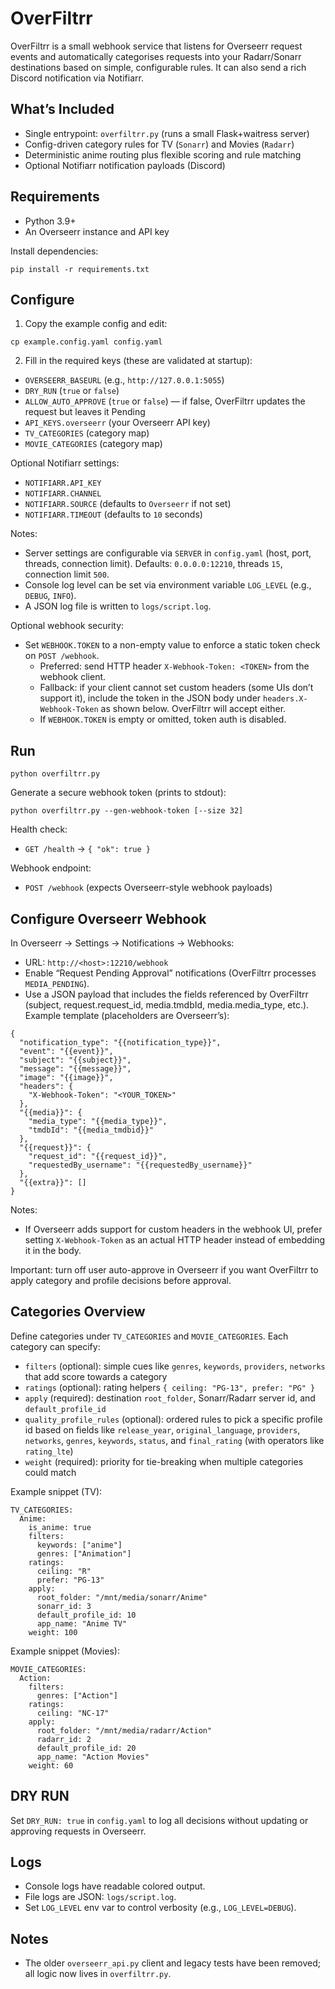# OverFiltrr

OverFiltrr is a small webhook service that listens for Overseerr request events and automatically categorises requests into your Radarr/Sonarr destinations based on simple, configurable rules. It can also send a rich Discord notification via Notifiarr.

## What’s Included

- Single entrypoint: `overfiltrr.py` (runs a small Flask+waitress server)
- Config-driven category rules for TV (`Sonarr`) and Movies (`Radarr`)
- Deterministic anime routing plus flexible scoring and rule matching
- Optional Notifiarr notification payloads (Discord)

## Requirements

- Python 3.9+
- An Overseerr instance and API key

Install dependencies:

```
pip install -r requirements.txt
```

## Configure

1) Copy the example config and edit:

```
cp example.config.yaml config.yaml
```

2) Fill in the required keys (these are validated at startup):

- `OVERSEERR_BASEURL` (e.g., `http://127.0.0.1:5055`)
- `DRY_RUN` (`true` or `false`)
- `ALLOW_AUTO_APPROVE` (`true` or `false`) — if false, OverFiltrr updates the request but leaves it Pending
- `API_KEYS.overseerr` (your Overseerr API key)
- `TV_CATEGORIES` (category map)
- `MOVIE_CATEGORIES` (category map)

Optional Notifiarr settings:

- `NOTIFIARR.API_KEY`
- `NOTIFIARR.CHANNEL`
- `NOTIFIARR.SOURCE` (defaults to `Overseerr` if not set)
- `NOTIFIARR.TIMEOUT` (defaults to `10` seconds)

Notes:

- Server settings are configurable via `SERVER` in `config.yaml` (host, port, threads, connection limit). Defaults: `0.0.0.0:12210`, threads `15`, connection limit `500`.
- Console log level can be set via environment variable `LOG_LEVEL` (e.g., `DEBUG`, `INFO`).
- A JSON log file is written to `logs/script.log`.

Optional webhook security:

- Set `WEBHOOK.TOKEN` to a non-empty value to enforce a static token check on `POST /webhook`.
  - Preferred: send HTTP header `X-Webhook-Token: <TOKEN>` from the webhook client.
  - Fallback: if your client cannot set custom headers (some UIs don’t support it), include the token in the JSON body under `headers.X-Webhook-Token` as shown below. OverFiltrr will accept either.
  - If `WEBHOOK.TOKEN` is empty or omitted, token auth is disabled.

## Run

```
python overfiltrr.py
```

Generate a secure webhook token (prints to stdout):

```
python overfiltrr.py --gen-webhook-token [--size 32]
```

Health check:

- `GET /health` → `{ "ok": true }`

Webhook endpoint:

- `POST /webhook` (expects Overseerr-style webhook payloads)

## Configure Overseerr Webhook

In Overseerr → Settings → Notifications → Webhooks:

- URL: `http://<host>:12210/webhook`
- Enable “Request Pending Approval” notifications (OverFiltrr processes `MEDIA_PENDING`).
- Use a JSON payload that includes the fields referenced by OverFiltrr (subject, request.request_id, media.tmdbId, media.media_type, etc.). Example template (placeholders are Overseerr’s):

```
{
  "notification_type": "{{notification_type}}",
  "event": "{{event}}",
  "subject": "{{subject}}",
  "message": "{{message}}",
  "image": "{{image}}",
  "headers": {
    "X-Webhook-Token": "<YOUR_TOKEN>"
  },
  "{{media}}": {
    "media_type": "{{media_type}}",
    "tmdbId": "{{media_tmdbid}}"
  },
  "{{request}}": {
    "request_id": "{{request_id}}",
    "requestedBy_username": "{{requestedBy_username}}"
  },
  "{{extra}}": []
}
```

Notes:
- If Overseerr adds support for custom headers in the webhook UI, prefer setting `X-Webhook-Token` as an actual HTTP header instead of embedding it in the body.

Important: turn off user auto-approve in Overseerr if you want OverFiltrr to apply category and profile decisions before approval.

## Categories Overview

Define categories under `TV_CATEGORIES` and `MOVIE_CATEGORIES`. Each category can specify:

- `filters` (optional): simple cues like `genres`, `keywords`, `providers`, `networks` that add score towards a category
- `ratings` (optional): rating helpers `{ ceiling: "PG-13", prefer: "PG" }`
- `apply` (required): destination `root_folder`, Sonarr/Radarr server id, and `default_profile_id`
- `quality_profile_rules` (optional): ordered rules to pick a specific profile id based on fields like `release_year`, `original_language`, `providers`, `networks`, `genres`, `keywords`, `status`, and `final_rating` (with operators like `rating_lte`)
- `weight` (required): priority for tie-breaking when multiple categories could match

Example snippet (TV):

```
TV_CATEGORIES:
  Anime:
    is_anime: true
    filters:
      keywords: ["anime"]
      genres: ["Animation"]
    ratings:
      ceiling: "R"
      prefer: "PG-13"
    apply:
      root_folder: "/mnt/media/sonarr/Anime"
      sonarr_id: 3
      default_profile_id: 10
      app_name: "Anime TV"
    weight: 100
```

Example snippet (Movies):

```
MOVIE_CATEGORIES:
  Action:
    filters:
      genres: ["Action"]
    ratings:
      ceiling: "NC-17"
    apply:
      root_folder: "/mnt/media/radarr/Action"
      radarr_id: 2
      default_profile_id: 20
      app_name: "Action Movies"
    weight: 60
```

## DRY RUN

Set `DRY_RUN: true` in `config.yaml` to log all decisions without updating or approving requests in Overseerr.

## Logs

- Console logs have readable colored output.
- File logs are JSON: `logs/script.log`.
- Set `LOG_LEVEL` env var to control verbosity (e.g., `LOG_LEVEL=DEBUG`).

## Notes

- The older `overseerr_api.py` client and legacy tests have been removed; all logic now lives in `overfiltrr.py`.
